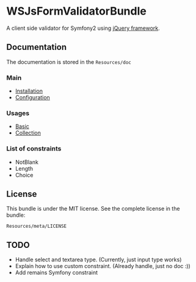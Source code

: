 WSJsFormValidatorBundle
=============

A client side validator for Symfony2 using [jQuery framework](http://jquery.com/).

Documentation
-------------

The documentation is stored in the `Resources/doc`

### Main
- [Installation](https://github.com/WedgeSama/WSJsFormValidatorBundle/blob/master/Resources/doc/install.md)
- [Configuration](https://github.com/WedgeSama/WSJsFormValidatorBundle/blob/master/Resources/doc/config.md)

### Usages
- [Basic](https://github.com/WedgeSama/WSJsFormValidatorBundle/blob/master/Resources/doc/basic.md)
- [Collection](https://github.com/WedgeSama/WSJsFormValidatorBundle/blob/master/Resources/doc/collection.md)

### List of constraints
- NotBlank
- Length
- Choice

License
-------

This bundle is under the MIT license. See the complete license in the bundle:

    Resources/meta/LICENSE

TODO
----
- Handle select and textarea type. (Currently, just input type works)
- Explain how to use custom constraint. (Already handle, just no doc :))
- Add remains Symfony constraint